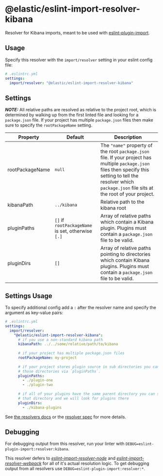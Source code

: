 # @elastic/eslint-import-resolver-kibana

Resolver for Kibana imports, meant to be used with [eslint-plugin-import](https://github.com/benmosher/eslint-plugin-import).

## Usage

Specify this resolver with the `import/resolver` setting in your eslint config file:

```yml
# .eslintrc.yml
settings:
  import/resolver: "@elastic/eslint-import-resolver-kibana"
```

## Settings

***NOTE:*** All relative paths are resolved as relative to the project root, which is determined by walking up from the first linted file and looking for a `package.json` file. If your project has multiple `package.json` files then make sure to specify the `rootPackageName` setting.

Property | Default | Description
-------- | ------- | -----------
rootPackageName | `null` | The `"name"` property of the root `package.json` file. If your project has multiple `package.json` files then specify this setting to tell the resolver which `package.json` file sits at the root of your project.
kibanaPath | `../kibana` | Relative path to the kibana root
pluginPaths | `[]` if `rootPackageName` is set, otherwise `[.]` | Array of relative paths which contain a Kibana plugin. Plugins must contain a `package.json` file to be valid.
pluginDirs | `[]` | Array of relative paths pointing to directories which contain Kibana plugins. Plugins must contain a `package.json` file to be valid.

## Settings Usage
To specify additional config add a `:` after the resolver name and specify the argument as key-value pairs:

```yml
# .eslintrc.yml
settings:
  import/resolver:
    "@elastic/eslint-import-resolver-kibana":
      # if you use a non-standard kibana path
      kibanaPath: ../../some/relative/path/to/kibana
      
      # if your project has multiple package.json files
      rootPackageName: my-project
      
      # if your project stores plugin source in sub directories you can specify
      # those directories via `pluginPaths`.
      pluginPaths:
        - ./plugin-one
        - ./plugin-two
        
      # if all of your plugins have the same parent directory you can specify
      # that directory and we will look for plugins there
      pluginDirs:
        - ./kibana-plugins
```

See [the resolvers docs](https://github.com/benmosher/eslint-plugin-import#resolvers) or the [resolver spec](https://github.com/benmosher/eslint-plugin-import/blob/master/resolvers/README.md#resolvesource-file-config---found-boolean-path-string-) for more details.

## Debugging

For debugging output from this resolver, run your linter with `DEBUG=eslint-plugin-import:resolver:kibana`.

This resolver defers to [*eslint-import-resolver-node*](https://www.npmjs.com/package/eslint-import-resolver-node) and [*eslint-import-resolver-webpack*](https://www.npmjs.com/package/eslint-import-resolver-webpack) for all of it's actual resolution logic. To get debugging output from all resolvers use `DEBUG=eslint-plugin-import:resolver:*`.
